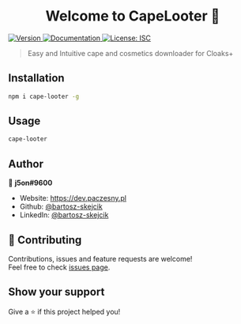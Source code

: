 <h1 align="center">Welcome to CapeLooter 👋</h1>
<p>
  <a href="https://www.npmjs.com/package/cape-looter" target="_blank">
    <img alt="Version" src="https://img.shields.io/npm/v/cape-looter.svg">
  </a>
  <a href="https://github.com/bartosz-skejcik/cape-looter" target="_blank">
    <img alt="Documentation" src="https://img.shields.io/badge/documentation-yes-brightgreen.svg" />
  </a>
  <a href="#" target="_blank">
    <img alt="License: ISC" src="https://img.shields.io/badge/License-ISC-yellow.svg" />
  </a>
</p>

> Easy and Intuitive cape and cosmetics downloader for Cloaks+

## Installation
```sh
npm i cape-looter -g       
```

## Usage

```sh
cape-looter
```

## Author

👤 **j5on#9600**

-   Website: https://dev.paczesny.pl
-   Github: [@bartosz-skejcik](https://github.com/bartosz-skejcik)
-   LinkedIn: [@bartosz-skejcik](https://linkedin.com/in/bartosz-skejcik)

## 🤝 Contributing

Contributions, issues and feature requests are welcome!<br />Feel free to check [issues page](https://github.com/bartosz-skejcik/cape-looter/issues).

## Show your support

Give a ⭐️ if this project helped you!
